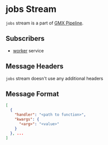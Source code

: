 # jobs Stream

`jobs` stream is a part of [GMX Pipeline](index.md#generic-message-exchange-pipeline).

## Subscribers

- [worker](../../../admin/reference/services/worker.md) service

## Message Headers

`jobs` stream doesn't use any additional headers

## Message Format

```json
[
  {
    "handler": "<path to function>",
    "kwargs": {
      "<arg>": "<value>"
    }
  }, ...
]
```
